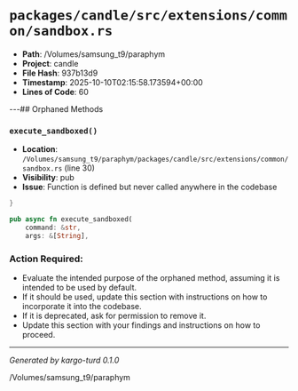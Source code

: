 # `packages/candle/src/extensions/common/sandbox.rs`

- **Path**: /Volumes/samsung_t9/paraphym
- **Project**: candle
- **File Hash**: 937b13d9  
- **Timestamp**: 2025-10-10T02:15:58.173594+00:00  
- **Lines of Code**: 60

---## Orphaned Methods


### `execute_sandboxed()`

- **Location**: `/Volumes/samsung_t9/paraphym/packages/candle/src/extensions/common/sandbox.rs` (line 30)
- **Visibility**: pub
- **Issue**: Function is defined but never called anywhere in the codebase

```rust
}

pub async fn execute_sandboxed(
    command: &str,
    args: &[String],
```

### Action Required:

- Evaluate the intended purpose of the orphaned method, assuming it is intended to be used by default.
- If it should be used, update this section with instructions on how to incorporate it into the codebase.
- If it is deprecated, ask for permission to remove it.
- Update this section with your findings and instructions on how to proceed.

---

*Generated by kargo-turd 0.1.0*

/Volumes/samsung_t9/paraphym